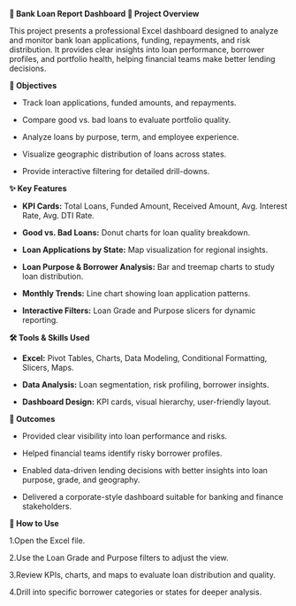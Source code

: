 **🏦 Bank Loan Report Dashboard
🔎 Project Overview**

This project presents a professional Excel dashboard designed to analyze and monitor bank loan applications, funding, repayments, and risk distribution. It provides clear insights into loan performance, borrower profiles, and portfolio health, helping financial teams make better lending decisions.

**🎯 Objectives**

- Track loan applications, funded amounts, and repayments.

- Compare good vs. bad loans to evaluate portfolio quality.

- Analyze loans by purpose, term, and employee experience.

- Visualize geographic distribution of loans across states.

- Provide interactive filtering for detailed drill-downs.

**✨ Key Features**

- **KPI Cards:** Total Loans, Funded Amount, Received Amount, Avg. Interest Rate, Avg. DTI Rate.

- **Good vs. Bad Loans:** Donut charts for loan quality breakdown.

- **Loan Applications by State:** Map visualization for regional insights.

- **Loan Purpose & Borrower Analysis:** Bar and treemap charts to study loan distribution.

- **Monthly Trends:** Line chart showing loan application patterns.

- **Interactive Filters:** Loan Grade and Purpose slicers for dynamic reporting.

**🛠️ Tools & Skills Used**

- **Excel:** Pivot Tables, Charts, Data Modeling, Conditional Formatting, Slicers, Maps.

- **Data Analysis:** Loan segmentation, risk profiling, borrower insights.

- **Dashboard Design:** KPI cards, visual hierarchy, user-friendly layout.

**📌 Outcomes**

- Provided clear visibility into loan performance and risks.

- Helped financial teams identify risky borrower profiles.

- Enabled data-driven lending decisions with better insights into loan purpose, grade, and geography.

- Delivered a corporate-style dashboard suitable for banking and finance stakeholders.

**🚀 How to Use**

1.Open the Excel file.

2.Use the Loan Grade and Purpose filters to adjust the view.

3.Review KPIs, charts, and maps to evaluate loan distribution and quality.

4.Drill into specific borrower categories or states for deeper analysis.
